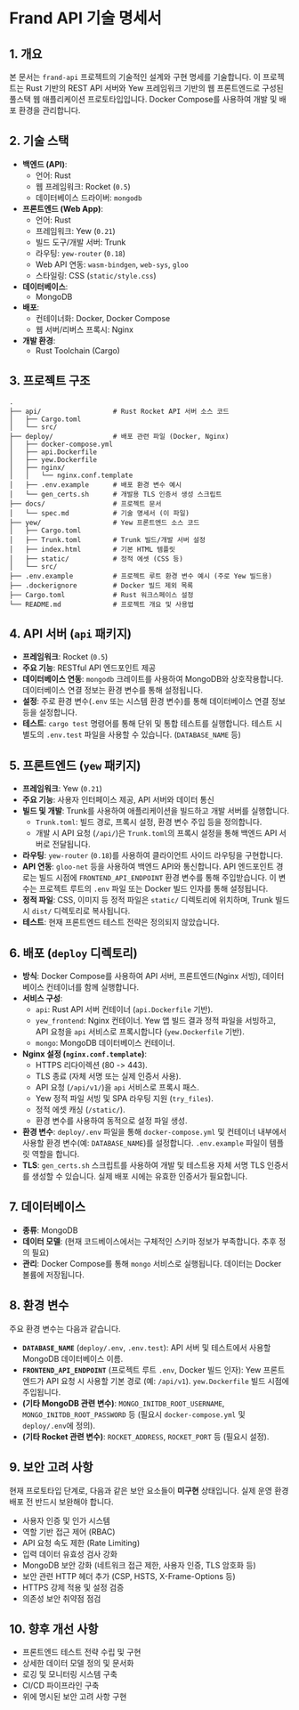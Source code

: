 # Frand API 기술 명세서

## 1. 개요

본 문서는 `frand-api` 프로젝트의 기술적인 설계와 구현 명세를 기술합니다. 이 프로젝트는 Rust 기반의 REST API 서버와 Yew 프레임워크 기반의 웹 프론트엔드로 구성된 풀스택 웹 애플리케이션 프로토타입입니다. Docker Compose를 사용하여 개발 및 배포 환경을 관리합니다.

## 2. 기술 스택

*   **백엔드 (API)**:
    *   언어: Rust
    *   웹 프레임워크: Rocket (`0.5`)
    *   데이터베이스 드라이버: `mongodb`
*   **프론트엔드 (Web App)**:
    *   언어: Rust
    *   프레임워크: Yew (`0.21`)
    *   빌드 도구/개발 서버: Trunk
    *   라우팅: `yew-router` (`0.18`)
    *   Web API 연동: `wasm-bindgen`, `web-sys`, `gloo`
    *   스타일링: CSS (`static/style.css`)
*   **데이터베이스**:
    *   MongoDB
*   **배포**:
    *   컨테이너화: Docker, Docker Compose
    *   웹 서버/리버스 프록시: Nginx
*   **개발 환경**:
    *   Rust Toolchain (Cargo)

## 3. 프로젝트 구조

```
.
├── api/                  # Rust Rocket API 서버 소스 코드
│   ├── Cargo.toml
│   └── src/
├── deploy/               # 배포 관련 파일 (Docker, Nginx)
│   ├── docker-compose.yml
│   ├── api.Dockerfile
│   ├── yew.Dockerfile
│   ├── nginx/
│   │   └── nginx.conf.template
│   ├── .env.example      # 배포 환경 변수 예시
│   └── gen_certs.sh      # 개발용 TLS 인증서 생성 스크립트
├── docs/                 # 프로젝트 문서
│   └── spec.md           # 기술 명세서 (이 파일)
├── yew/                  # Yew 프론트엔드 소스 코드
│   ├── Cargo.toml
│   ├── Trunk.toml        # Trunk 빌드/개발 서버 설정
│   ├── index.html        # 기본 HTML 템플릿
│   ├── static/           # 정적 에셋 (CSS 등)
│   └── src/
├── .env.example          # 프로젝트 루트 환경 변수 예시 (주로 Yew 빌드용)
├── .dockerignore         # Docker 빌드 제외 목록
├── Cargo.toml            # Rust 워크스페이스 설정
└── README.md             # 프로젝트 개요 및 사용법
```

## 4. API 서버 (`api` 패키지)

*   **프레임워크**: Rocket (`0.5`)
*   **주요 기능**: RESTful API 엔드포인트 제공
*   **데이터베이스 연동**: `mongodb` 크레이트를 사용하여 MongoDB와 상호작용합니다. 데이터베이스 연결 정보는 환경 변수를 통해 설정됩니다.
*   **설정**: 주로 환경 변수(`.env` 또는 시스템 환경 변수)를 통해 데이터베이스 연결 정보 등을 설정합니다.
*   **테스트**: `cargo test` 명령어를 통해 단위 및 통합 테스트를 실행합니다. 테스트 시 별도의 `.env.test` 파일을 사용할 수 있습니다. (`DATABASE_NAME` 등)

## 5. 프론트엔드 (`yew` 패키지)

*   **프레임워크**: Yew (`0.21`)
*   **주요 기능**: 사용자 인터페이스 제공, API 서버와 데이터 통신
*   **빌드 및 개발**: Trunk를 사용하여 애플리케이션을 빌드하고 개발 서버를 실행합니다.
    *   `Trunk.toml`: 빌드 경로, 프록시 설정, 환경 변수 주입 등을 정의합니다.
    *   개발 시 API 요청 (`/api/`)은 `Trunk.toml`의 프록시 설정을 통해 백엔드 API 서버로 전달됩니다.
*   **라우팅**: `yew-router` (`0.18`)를 사용하여 클라이언트 사이드 라우팅을 구현합니다.
*   **API 연동**: `gloo-net` 등을 사용하여 백엔드 API와 통신합니다. API 엔드포인트 경로는 빌드 시점에 `FRONTEND_API_ENDPOINT` 환경 변수를 통해 주입받습니다. 이 변수는 프로젝트 루트의 `.env` 파일 또는 Docker 빌드 인자를 통해 설정됩니다.
*   **정적 파일**: CSS, 이미지 등 정적 파일은 `static/` 디렉토리에 위치하며, Trunk 빌드 시 `dist/` 디렉토리로 복사됩니다.
*   **테스트**: 현재 프론트엔드 테스트 전략은 정의되지 않았습니다.

## 6. 배포 (`deploy` 디렉토리)

*   **방식**: Docker Compose를 사용하여 API 서버, 프론트엔드(Nginx 서빙), 데이터베이스 컨테이너를 함께 실행합니다.
*   **서비스 구성**:
    *   `api`: Rust API 서버 컨테이너 (`api.Dockerfile` 기반).
    *   `yew_frontend`: Nginx 컨테이너. Yew 앱 빌드 결과 정적 파일을 서빙하고, API 요청을 `api` 서비스로 프록시합니다 (`yew.Dockerfile` 기반).
    *   `mongo`: MongoDB 데이터베이스 컨테이너.
*   **Nginx 설정 (`nginx.conf.template`)**:
    *   HTTPS 리다이렉션 (80 -> 443).
    *   TLS 종료 (자체 서명 또는 실제 인증서 사용).
    *   API 요청 (`/api/v1/`)을 `api` 서비스로 프록시 패스.
    *   Yew 정적 파일 서빙 및 SPA 라우팅 지원 (`try_files`).
    *   정적 에셋 캐싱 (`/static/`).
    *   환경 변수를 사용하여 동적으로 설정 파일 생성.
*   **환경 변수**: `deploy/.env` 파일을 통해 `docker-compose.yml` 및 컨테이너 내부에서 사용할 환경 변수(예: `DATABASE_NAME`)를 설정합니다. `.env.example` 파일이 템플릿 역할을 합니다.
*   **TLS**: `gen_certs.sh` 스크립트를 사용하여 개발 및 테스트용 자체 서명 TLS 인증서를 생성할 수 있습니다. 실제 배포 시에는 유효한 인증서가 필요합니다.

## 7. 데이터베이스

*   **종류**: MongoDB
*   **데이터 모델**: (현재 코드베이스에서는 구체적인 스키마 정보가 부족합니다. 추후 정의 필요)
*   **관리**: Docker Compose를 통해 `mongo` 서비스로 실행됩니다. 데이터는 Docker 볼륨에 저장됩니다.

## 8. 환경 변수

주요 환경 변수는 다음과 같습니다.

*   **`DATABASE_NAME`** (`deploy/.env`, `.env.test`): API 서버 및 테스트에서 사용할 MongoDB 데이터베이스 이름.
*   **`FRONTEND_API_ENDPOINT`** (프로젝트 루트 `.env`, Docker 빌드 인자): Yew 프론트엔드가 API 요청 시 사용할 기본 경로 (예: `/api/v1`). `yew.Dockerfile` 빌드 시점에 주입됩니다.
*   **(기타 MongoDB 관련 변수)**: `MONGO_INITDB_ROOT_USERNAME`, `MONGO_INITDB_ROOT_PASSWORD` 등 (필요시 `docker-compose.yml` 및 `deploy/.env`에 정의).
*   **(기타 Rocket 관련 변수)**: `ROCKET_ADDRESS`, `ROCKET_PORT` 등 (필요시 설정).

## 9. 보안 고려 사항

현재 프로토타입 단계로, 다음과 같은 보안 요소들이 **미구현** 상태입니다. 실제 운영 환경 배포 전 반드시 보완해야 합니다.

*   사용자 인증 및 인가 시스템
*   역할 기반 접근 제어 (RBAC)
*   API 요청 속도 제한 (Rate Limiting)
*   입력 데이터 유효성 검사 강화
*   MongoDB 보안 강화 (네트워크 접근 제한, 사용자 인증, TLS 암호화 등)
*   보안 관련 HTTP 헤더 추가 (CSP, HSTS, X-Frame-Options 등)
*   HTTPS 강제 적용 및 설정 검증
*   의존성 보안 취약점 점검

## 10. 향후 개선 사항

*   프론트엔드 테스트 전략 수립 및 구현
*   상세한 데이터 모델 정의 및 문서화
*   로깅 및 모니터링 시스템 구축
*   CI/CD 파이프라인 구축
*   위에 명시된 보안 고려 사항 구현
